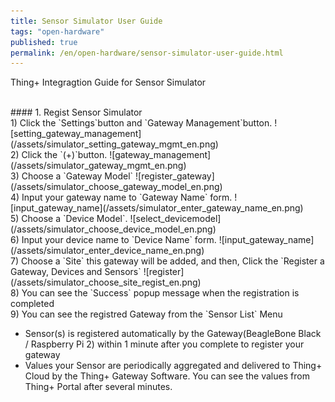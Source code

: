 ```yaml
---
title: Sensor Simulator User Guide
tags: "open-hardware"
published: true
permalink: /en/open-hardware/sensor-simulator-user-guide.html
---
```


Thing+ Integragtion Guide for Sensor Simulator

<br/>
#### 1. Regist Sensor Simulator

<br/>
1) Click the `Settings`button and `Gateway Management`button.
![setting_gateway_management](/assets/simulator_setting_gateway_mgmt_en.png)

<br/>
2) Click the `(+)`button.
![gateway_management](/assets/simulator_gateway_mgmt_en.png)

<br/>
3) Choose a `Gateway Model`
![register_gateway](/assets/simulator_choose_gateway_model_en.png)

<br/>
4) Input your gateway name to `Gateway Name` form.
![input_gateway_name](/assets/simulator_enter_gateway_name_en.png)

<br/>
5) Choose a `Device Model`.
![select_devicemodel](/assets/simulator_choose_device_model_en.png)

<br/>
6) Input your device name to `Device Name` form.
![input_gateway_name](/assets/simulator_enter_device_name_en.png)

<br/>
7) Choose a `Site` this gateway will be added, and then, Click the `Register a Gateway, Devices and Sensors` 
![register](/assets/simulator_choose_site_regist_en.png)

<br/>
8) You can see the `Success` popup message when the registration is completed

<br/>
9) You can see the registred Gateway from the `Sensor List` Menu

  - Sensor(s) is registered automatically by the Gateway(BeagleBone Black / Raspberry Pi 2) within 1 minute after you complete to register your gateway
  - Values your Sensor are periodically aggregated and delivered to Thing+ Cloud by the Thing+ Gateway Software. You can see the values from Thing+ Portal after several minutes.

<br/>

<div class='scrolltop'>
    <div class='scroll icon'><i class="fa fa-arrow-circle-up"></i></div>
</div>